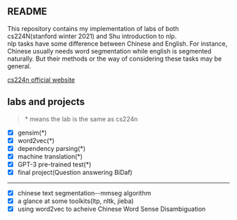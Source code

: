 ## README

This repository contains my implementation of labs of both cs224N(stanford winter 2021) and Shu introduction to nlp.  
nlp tasks have some difference between Chinese and English. For instance, Chinese usually needs word segmentation while english is segmented naturally. But their methods or the way of considering these tasks may be general.

[cs224n official website](http://web.stanford.edu/class/cs224n/)

## labs and projects
> \* means the lab is the same as cs224n
- [x] gensim(*)
- [x] word2vec(*)
- [x] dependency parsing(*)
- [x] machine translation(*)
- [x] GPT-3 pre-trained test(*)
- [x] final project(Question answering BiDaf)
***
- [x] chinese text segmentation--mmseg algorithm
- [x] a glance at some toolkits(ltp, nltk, jieba)
- [x] using word2vec to acheive Chinese Word Sense Disambiguation
